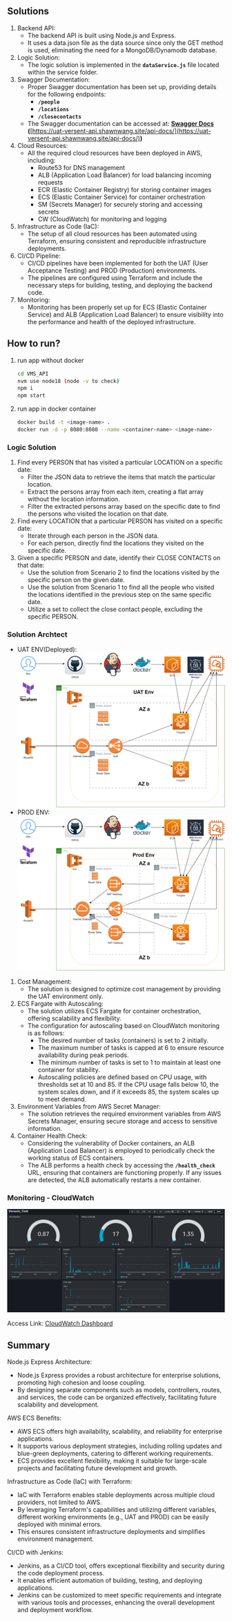 ## Solutions

1. Backend API:
   - The backend API is built using Node.js and Express.
   - It uses a data.json file as the data source since only the GET method is used, eliminating the need for a MongoDB/Dynamodb database.
2. Logic Solution:
   - The logic solution is implemented in the **`dataService.js`** file located within the service folder.
3. Swagger Documentation:
   - Proper Swagger documentation has been set up, providing details for the following endpoints:
     - **`/people`**
     - **`/locations`**
     - **`/closecontacts`**
   - The Swagger documentation can be accessed at: **[Swagger Docs](https://uat-versent-api.shawnwang.site/api-docs/) (**[https://uat-versent-api.shawnwang.site/api-docs/](https://uat-versent-api.shawnwang.site/api-docs/)**)**
4. Cloud Resources:
   - All the required cloud resources have been deployed in AWS, including:
     - Route53 for DNS management
     - ALB (Application Load Balancer) for load balancing incoming requests
     - ECR (Elastic Container Registry) for storing container images
     - ECS (Elastic Container Service) for container orchestration
     - SM (Secrets Manager) for securely storing and accessing secrets
     - CW (CloudWatch) for monitoring and logging
5. Infrastructure as Code (IaC):
   - The setup of all cloud resources has been automated using Terraform, ensuring consistent and reproducible infrastructure deployments.
6. CI/CD Pipeline:
   - CI/CD pipelines have been implemented for both the UAT (User Acceptance Testing) and PROD (Production) environments.
   - The pipelines are configured using Terraform and include the necessary steps for building, testing, and deploying the backend code.
7. Monitoring:
   - Monitoring has been properly set up for ECS (Elastic Container Service) and ALB (Application Load Balancer) to ensure visibility into the performance and health of the deployed infrastructure.

## How to run?

1. run app without docker
   ```bash
   cd VMS_API
   nvm use node18 (node -v to check)
   npm i
   npm start
   ```
2. run app in docker container
   ```bash
   docker build -t <image-name> .
   docker run -d -p 8080:8080 --name <container-name> <image-name>
   ```

### Logic Solution

1. Find every PERSON that has visited a particular LOCATION on a specific date:
   - Filter the JSON data to retrieve the items that match the particular location.
   - Extract the persons array from each item, creating a flat array without the location information.
   - Filter the extracted persons array based on the specific date to find the persons who visited the location on that date.
2. Find every LOCATION that a particular PERSON has visited on a specific date:
   - Iterate through each person in the JSON data.
   - For each person, directly find the locations they visited on the specific date.
3. Given a specific PERSON and date, identify their CLOSE CONTACTS on that date:
   - Use the solution from Scenario 2 to find the locations visited by the specific person on the given date.
   - Use the solution from Scenario 1 to find all the people who visited the locations identified in the previous step on the same specific date.
   - Utilize a set to collect the close contact people, excluding the specific PERSON.

### Solution Archtect

- UAT ENV(Deployed):
  ![Versent_Task_Public_Subnet.drawio.png](Images/Versent_Task_Public_Subnet.drawio.png)
- PROD ENV:
  ![Versent_Task_Private_Subnet.drawio.png](Images/Versent_Task_Private_Subnet.drawio.png)

1. Cost Management:
   - The solution is designed to optimize cost management by providing the UAT environment only.
2. ECS Fargate with Autoscaling:
   - The solution utilizes ECS Fargate for container orchestration, offering scalability and flexibility.
   - The configuration for autoscaling based on CloudWatch monitoring is as follows:
     - The desired number of tasks (containers) is set to 2 initially.
     - The maximum number of tasks is capped at 6 to ensure resource availability during peak periods.
     - The minimum number of tasks is set to 1 to maintain at least one container for stability.
     - Autoscaling policies are defined based on CPU usage, with thresholds set at 10 and 85. If the CPU usage falls below 10, the system scales down, and if it exceeds 85, the system scales up to meet demand.
3. Environment Variables from AWS Secret Manager:
   - The solution retrieves the required environment variables from AWS Secrets Manager, ensuring secure storage and access to sensitive information.
4. Container Health Check:
   - Considering the vulnerability of Docker containers, an ALB (Application Load Balancer) is employed to periodically check the working status of ECS containers.
   - The ALB performs a health check by accessing the **`/health_check`** URL, ensuring that containers are functioning properly. If any issues are detected, the ALB automatically restarts a new container.

### Monitoring - CloudWatch

![3a2be516af214728744d0ae71b4a8e7.png](Images/3a2be516af214728744d0ae71b4a8e7.png)

Access Link: [CloudWatch Dashboard](https://cloudwatch.amazonaws.com/dashboard.html?dashboard=Versent_Task&context=eyJSIjoidXMtZWFzdC0xIiwiRCI6ImN3LWRiLTA0NjM4MTI2MDU3OCIsIlUiOiJ1cy1lYXN0LTFfWHBHNTFMalRWIiwiQyI6IjZhaXVsajQyY25ucHI1bHRzajMzb2I5OGgiLCJJIjoidXMtZWFzdC0xOmQ0NzlkMTUwLThmM2YtNDE3ZC04NmUxLWQwY2NiNjM4MjYyMyIsIk0iOiJQdWJsaWMifQ==)

## Summary

Node.js Express Architecture:

- Node.js Express provides a robust architecture for enterprise solutions, promoting high cohesion and loose coupling.
- By designing separate components such as models, controllers, routes, and services, the code can be organized effectively, facilitating future scalability and development.

AWS ECS Benefits:

- AWS ECS offers high availability, scalability, and reliability for enterprise applications.
- It supports various deployment strategies, including rolling updates and blue-green deployments, catering to different working requirements.
- ECS provides excellent flexibility, making it suitable for large-scale projects and facilitating future development and growth.

Infrastructure as Code (IaC) with Terraform:

- IaC with Terraform enables stable deployments across multiple cloud providers, not limited to AWS.
- By leveraging Terraform's capabilities and utilizing different variables, different working environments (e.g., UAT and PROD) can be easily deployed with minimal errors.
- This ensures consistent infrastructure deployments and simplifies environment management.

CI/CD with Jenkins:

- Jenkins, as a CI/CD tool, offers exceptional flexibility and security during the code deployment process.
- It enables efficient automation of building, testing, and deploying applications.
- Jenkins can be customized to meet specific requirements and integrate with various tools and processes, enhancing the overall development and deployment workflow.
